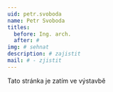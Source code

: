 ```yaml
---
uid: petr.svoboda
name: Petr Svoboda
titles:
  before: Ing. arch.
  after: #
img: # sehnat
description: # zajistit
mail: # - zjistit
---
```


Tato stránka je zatím ve výstavbě
